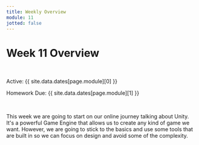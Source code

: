 ```yaml
---
title: Weekly Overview
module: 11
jotted: false
---
```


# Week 11 Overview <br />


<br />


Active: {{ site.data.dates[page.module][0] }}

Homework Due: {{ site.data.dates[page.module][1] }}


<br />


This week we are going to start on our online journey talking about Unity.  It's a powerful Game Engine that allows us to create any kind of game we want. However, we are going to stick to the basics and use some tools that are built in so we can focus on design and avoid some of the complexity.

<!--<iframe width="560" height="315" src="https://www.youtube.com/embed/3z8djWYeqhA" frameborder="0" allow="accelerometer; autoplay; encrypted-media; gyroscope; picture-in-picture" allowfullscreen></iframe>-->